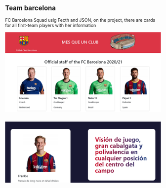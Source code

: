 ## Team barcelona
FC Barcelona Squad usig Fecth and JSON, on the project, there are cards for all first-team players with her information  

![img](https://github.com/andreshurtadoo/Team-barcelona/blob/master/imgTeam.png)
##
![img](https://github.com/andreshurtadoo/Team-barcelona/blob/master/imgPlayer.png)
